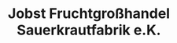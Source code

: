 ---
title: "Jobst Fruchtgroßhandel Sauerkrautfabrik e.K."
url: /abensberg/jobst-fruchtgrosshandel-sauerkrautfabrik-e-k/
shop: Großhandel
---